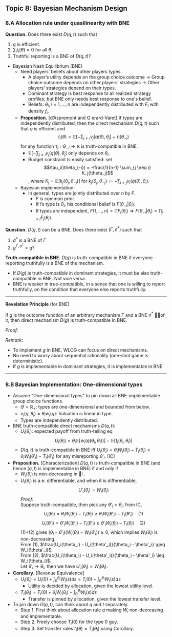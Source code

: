 ## Topic 8: Bayesian Mechanism Design
### 8.A Allocation rule under quasilinearity with BNE
**Question.** Does there exist $D(q,t)$ such that
1. $q$ is efficient.
2. $\sum_i t_i(\theta) = 0$ for all $\theta$.
3. Truthful reporting is a BNE of $D(q,t)$?

* Bayesian Nash Equilibrium (BNE)
  * Need players’ beliefs about other players types. 
    * A player’s utility depends on the group choice outcome
    -> Group choice outcome depends on other players’ strategies
    -> Other players’ strategies depend on their types.
    * Dominant strategy is best response to all realized strategy profiles; but BNE only needs best response to one's belief.
    * Beliefs: $\theta_i, i=1,...,n$ are independently distributed with $F_i$ with density $f_i$.
  * **Proposition.** [d’Aspremont and G´erard-Varet] If types are independently distributed, then the direct mechanism $D(q,t)$ such that $q$ is efficient and 
    $$
    t_i(\theta) = \mathbb{E}[-\sum_{j \neq i} v_j(q(\theta), \theta_j] + \tau_i(\theta_{-i})
    $$
    for any function $\tau_i: \Theta_{-i} \to \mathbb{R}$ is truth-compatible in BNE.
    * $\mathbb{E}[-\sum_{j \neq i} v_j(q(\theta), \theta_j]$ only depends on $\theta_i$.
    * Budget constraint is easily satisfied: set 
        $$\tau_i(\theta_{-i}) = -\frac{1}{n-1} \sum_{j \neq i} K_j(\theta_j)$$
        , where $K_j = \mathbb{E}[k_j(\theta_j, \theta_{-j})]$ for $k_j(\theta_j, \theta_{-j}) := -\sum_{i \neq j} v_i(q(\theta), \theta_i)$.
  * Bayesian implementation:
    * In general, types are jointly distributed over $n$ by $F$.
      * $F$ is common prior.
      * If $i$’s type is $\theta_i$, his conditional belief is $F(\theta_{-i} | \theta_i)$.
      * If types are independent, $F(1,...,n) = \prod F_i(\theta_i) \Rightarrow F(\theta_{-i} | \theta_i) = \prod_{j \neq i} F_j(\theta_j)$.

**Question.** $D(q,t)$ can be a BNE. Does there exist $(\Gamma,\sigma^*)$ such that
1. $\sigma^*$ is a BNE of $\Gamma$
2. $g^{\Gamma,\sigma^*} = g$?

**Truth-compatible in BNE.**
$D(g)$ is truth-compatible in BNE if everyone reporting truthfully is a BNE of the mechanism.
* If $D(g)$ is truth-compatible in dominant strategies, it must be also truth-compatible in BNE. Not vice versa.
* BNE is weaker in true-compatible, in a sense that one is willing to report truthfully, on the condition that everyone else reports truthfully.



---
**Revelation Principle** (for BNE)

If $g$ is the outcome function of an arbitrary mechanism $\Gamma$ and a BNE $\sigma^*$ of it, then direct mechanism $D(g)$ is truth-compatible in BNE. 

*Proof:*


  
*Remark:*
* To implement $g$ in BNE, WLOG can focus on direct mechanisms.
* No need to worry about sequential rationality (one-shot game is deterministic).
* If $g$ is implementable in dominant strategies, it is implementable
in BNE.
  
---

### 8.B Bayesian Implementation: One-dimensional types
* Assume "One-dimensional types" to pin down all BNE-implementable
group choice functions.
  * $\Theta = \mathbb{R}_+$: types are one-dimensional and bounded from below.
  * $v_i(q,\theta_i) = \theta_iw_i(q)$: Valuation is linear in type.
  * Types are independently distributed.
* BNE truth-compatible direct mechanisms $D(q,t)$:
  * $U_i(\theta_i)$: expected payoff from truth-telling eq
    $$U_i(\theta_i) = \theta_i\mathbb{E}[w_i(q(\theta_i,\theta_{i}))] - \mathbb{E}[t_i(\theta_i,\theta_{i})]$$
  * $D(q,t)$ is truth-compatible in BNE iff $U_i(\theta_i) = \theta_i W_i(\theta_i) - T_i(\theta_i) \geq \theta_i W_i(\theta'_i) - T_i(\theta'_i)$ for any misreporting $\theta'_i$. [IC]
* **Proposition.** [Characterization] $D(q,t)$ is truth-compatible in BNE (and hence $(q,t)$ is implementable in BNE) if and only if
  * $W_i(\theta_i)$ is non-decreasing in i .
  * $U_i(\theta_i)$ is a.e. differentiable, and when it is differentiable,
    $$U'_i(\theta_i) = W_i(\theta_i)$$
    *Proof:*\
    Suppose truth-compatible, then pick any $\theta'_i > \theta_i$, from IC,
    $$U_i(\theta_i) = \theta_i W_i(\theta_i) - T_i(\theta_i) \geq \theta_i W_i(\theta'_i) - T_i(\theta'_i) \quad (1)$$
    $$U_i(\theta'_i) = \theta'_i W_i(\theta'_i) - T_i(\theta'_i) \geq \theta'_i W_i(\theta_i) - T_i(\theta_i) \quad (2)$$
    (1)+(2) gives $(\theta_i - \theta'_i)(W_i(\theta_i) - W_i(\theta'_i)) \geq 0$, which implies $W_i(\theta_i)$ is non-decreasing.\
    From (1), $\frac{U_i(\theta_i) - U_i(\theta'_i)}{\theta_i - \theta'_i} \geq W_i(\theta'_i)$.\
    From (2), $\frac{U_i(\theta_i) - U_i(\theta'_i)}{\theta_i - \theta'_i} \leq W_i(\theta_i)$.\
    Let $\theta'_i \to \theta_i$, then we have $U'_i(\theta_i) = W_i(\theta_i)$.
* **Corollary.** [Revenue Equivalence]
  * $U_i(\theta_i) = U_i(0) + \int_0^{\theta_i} W_i(s)ds = T_i(0) + \int_0^{\theta_i} W_i(s)ds$ 
    * Utility is decided by allocation, given the lowest utility level.
  * $T_i(\theta_i) = T_i(0) + \theta_i W_i(\theta_i) - \int_0^{\theta_i} W_i(s)ds$
    * Transfer is pinned by allocation, given the lowest transfer level.
* To pin down $D(q,t)$, can think about $q$ and $t$ separately.
  * Step 1. First think about allocation rule $q$ making $W_i$ non-decreasing and implementable.
  * Step 2. Freely choose $T_i(0)$ for the type 0 guy.
  * Step 3. Set transfer rules $t_i(\theta) = T_i(\theta_i)$ using Corollary.